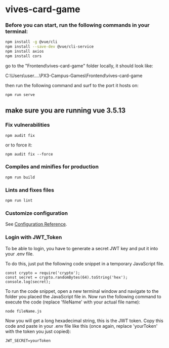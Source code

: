 # vives-card-game

### Before you can start, run the following commands in your terminal:

```bash
npm install -g @vue/cli
npm install --save-dev @vue/cli-service
npm install axios
npm install cors

```
go to the "Frontend\vives-card-game" folder locally, it should look like:

C:\Users\user\....\PX3-Campus-Games\Frontend\vives-card-game

then run the following command and surf to the port it hosts on:
```bash
npm run serve
```

## make sure you are running vue 3.5.13


### Fix vulnerabilities
```
npm audit fix
```
or to force it:
```
npm audit fix --force
```


### Compiles and minifies for production
```
npm run build
```

### Lints and fixes files
```
npm run lint
```

### Customize configuration
See [Configuration Reference](https://cli.vuejs.org/config/).

### Login with JWT_Token
To be able to login, you have to generate a secret JWT key and put it into your .env file.

To do this, just put the following code snippet in a temporary JavaScript file.

```
const crypto = require('crypto');
const secret = crypto.randomBytes(64).toString('hex');
console.log(secret);
```


To run the code snippet, open a new terminal window and navigate to the folder you placed the JavaScript file in. Now run the following command to execute the code (replace 'fileName' with your actual file name):

```
node fileName.js
```

Now you will get a long hexadecimal string, this is the JWT token. Copy this code and paste in your .env file like this (once again, replace 'yourToken' with the token you just copied):

```
JWT_SECRET=yourToken
```
